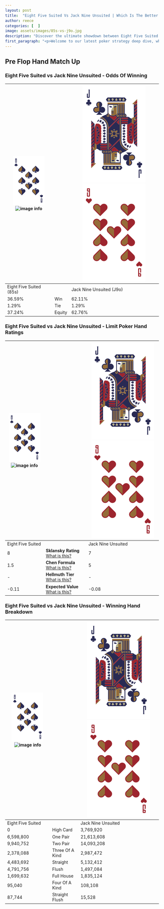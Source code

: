 ```yaml
---
layout: post
title:  "Eight Five Suited Vs Jack Nine Unsuited | Which Is The Better Hand In Poker? A Complete Guide"
author: reece
categories: [  ]
image: assets/images/85s-vs-j9o.jpg
description: "Discover the ultimate showdown between Eight Five Suited and Jack Nine Unsuited in poker! Uncover the odds, strategies, and scenarios where one hand triumphs over the other. Get ready to up your poker game with this thrilling analysis."
first_paragraph: "<p>Welcome to our latest poker strategy deep dive, where we're pitting two distinct hands against each other in a high-stakes showdown: Eight Five Suited vs Jack Nine Unsuited.</p><p>In the dynamic world of poker, every decision counts, and knowing which hand holds the upper hand is key to your success at the table.</p><p>In this article, we'll dissect these two hands, explore the scenarios where one dominates the other, and equip you with the knowledge to make strategic choices that can tip the odds in your favor.</p><p>Get ready to unravel the intriguing dynamics of these poker hands and elevate your game to new heights.</p>"
---
```




[comment]: # (sp0)

## Pre Flop Hand Match Up

<div class="table hand-ratings" markdown="1"> 



### Eight Five Suited vs Jack Nine Unsuited - Odds Of Winning


    
| ![image info](assets/images/hand1/8.png) ![image info](assets/images/hand1/5s.png) |  | ![image info](assets/images/hand2/J.png) ![image info](assets/images/hand2/9o.png) |
| -------- | -------- | -------- |
| Eight Five Suited (85s) |  | Jack Nine Unsuited (J9o) |
| 36.59% | Win | 62.11% |
| 1.29% | Tie | 1.29% |
| 37.24% | Equity | 62.76% |




[comment]: # (sp1)



### Eight Five Suited vs Jack Nine Unsuited - Limit Poker Hand Ratings


    
| ![image info](assets/images/hand1/8.png) ![image info](assets/images/hand1/5s.png) |  | ![image info](assets/images/hand2/J.png) ![image info](assets/images/hand2/9o.png) |
| -------- | -------- | -------- |
| Eight Five Suited |  | Jack Nine Unsuited |
| 8 | **Sklansky Rating** [What is this?](/sklansky-rating-explained) | 7 |
| 1.5 | **Chen Formula** [What is this?](/chen-formula-explained) | 5 |
| - | **Hellmuth Tier** [What is this?](/Hellmuth-tier-explained) | - |
| -0.11 | **Expected Value** [What is this?](/expected-value-explained) | -0.08 |




[comment]: # (sp2)



### Eight Five Suited vs Jack Nine Unsuited - Winning Hand Breakdown


    
| ![image info](assets/images/hand1/8.png) ![image info](assets/images/hand1/5s.png) |  | ![image info](assets/images/hand2/J.png) ![image info](assets/images/hand2/9o.png) |
| -------- | -------- | -------- |
| Eight Five Suited |  | Jack Nine Unsuited |
| 0 | High Card | 3,769,920 |
| 6,598,800 | One Pair | 21,613,608 |
| 9,940,752 | Two Pair | 14,093,208 |
| 2,378,088 | Three Of A Kind | 2,987,472 |
| 4,483,692 | Straight | 5,132,412 |
| 4,791,756 | Flush | 1,497,084 |
| 1,699,632 | Full House | 1,835,124 |
| 95,040 | Four Of A Kind | 108,108 |
| 87,744 | Straight Flush | 15,528 |




[comment]: # (sp3)



</div>

[comment]: # (sp4)



[comment]: # (sp5)


